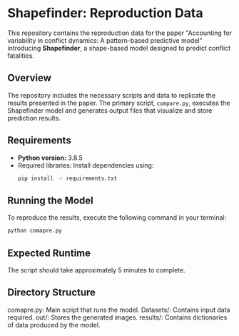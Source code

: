 # Shapefinder: Reproduction Data

This repository contains the reproduction data for the paper "Accounting for variability in conflict dynamics: A pattern-based predictive model" introducing **Shapefinder**, a shape-based model designed to predict conflict fatalities.

## Overview
The repository includes the necessary scripts and data to replicate the results presented in the paper. The primary script, `compare.py`, executes the Shapefinder model and generates output files that visualize and store prediction results.

## Requirements
- **Python version:** 3.8.5
- Required libraries: Install dependencies using:
  ```bash
  pip install -r requirements.txt

## Running the Model
To reproduce the results, execute the following command in your terminal:
```bash
python comapre.py
```
## Expected Runtime
The script should take approximately 5 minutes to complete.

## Directory Structure
comapre.py: Main script that runs the model.
Datasets/: Contains input data required.
out/: Stores the generated images.
results/: Contains dictionaries of data produced by the model.
